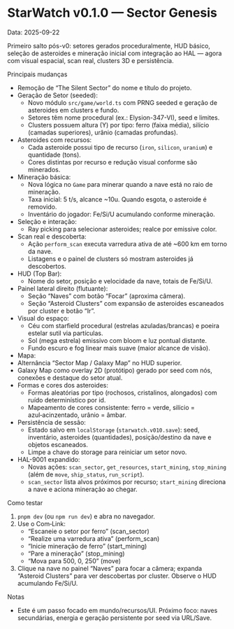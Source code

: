 # StarWatch v0.1.0 — Sector Genesis

Data: 2025-09-22

Primeiro salto pós-v0: setores gerados proceduralmente, HUD básico, seleção de asteroides e mineração inicial com integração ao HAL — agora com visual espacial, scan real, clusters 3D e persistência.

Principais mudanças
- Remoção de “The Silent Sector” do nome e título do projeto.
- Geração de Setor (seeded):
  - Novo módulo `src/game/world.ts` com PRNG seeded e geração de asteroides em clusters e fundo.
  - Setores têm nome procedural (ex.: Elysion-347-VI), seed e limites.
  - Clusters possuem altura (Y) por tipo: ferro (faixa média), silício (camadas superiores), urânio (camadas profundas).
- Asteroides com recursos:
  - Cada asteroide possui tipo de recurso (`iron`, `silicon`, `uranium`) e quantidade (tons).
  - Cores distintas por recurso e redução visual conforme são minerados.
- Mineração básica:
  - Nova lógica no `Game` para minerar quando a nave está no raio de mineração.
  - Taxa inicial: 5 t/s, alcance ~10u. Quando esgota, o asteroide é removido.
  - Inventário do jogador: Fe/Si/U acumulando conforme mineração.
- Seleção e interação:
  - Ray picking para selecionar asteroides; realce por emissive color.
- Scan real e descoberta:
  - Ação `perform_scan` executa varredura ativa de até ~600 km em torno da nave.
  - Listagens e o painel de clusters só mostram asteroides já descobertos.
- HUD (Top Bar):
  - Nome do setor, posição e velocidade da nave, totais de Fe/Si/U.
- Painel lateral direito (flutuante):
  - Seção “Naves” com botão “Focar” (aproxima câmera).
  - Seção “Asteroid Clusters” com expansão de asteroides escaneados por cluster e botão “Ir”.
- Visual do espaço:
  - Céu com starfield procedural (estrelas azuladas/brancas) e poeira estelar sutil via partículas.
  - Sol (mega estrela) emissivo com bloom e luz pontual distante.
  - Fundo escuro e fog linear mais suave (maior alcance de visão).
 - Mapa:
  - Alternância “Sector Map / Galaxy Map” no HUD superior.
  - Galaxy Map como overlay 2D (protótipo) gerado por seed com nós, conexões e destaque do setor atual.
- Formas e cores dos asteroides:
  - Formas aleatórias por tipo (rochosos, cristalinos, alongados) com ruído determinístico por id.
  - Mapeamento de cores consistente: ferro = verde, silício = azul‑acinzentado, urânio = âmbar.
- Persistência de sessão:
  - Estado salvo em `localStorage` (`starwatch.v010.save`): seed, inventário, asteroides (quantidades), posição/destino da nave e objetos escaneados.
  - Limpe a chave do storage para reiniciar um setor novo.
- HAL-9001 expandido:
  - Novas ações: `scan_sector`, `get_resources`, `start_mining`, `stop_mining` (além de `move`, `ship_status`, `run_script`).
  - `scan_sector` lista alvos próximos por recurso; `start_mining` direciona a nave e aciona mineração ao chegar.

Como testar
1) `pnpm dev` (ou `npm run dev`) e abra no navegador.
2) Use o Com‑Link:
   - “Escaneie o setor por ferro” (scan_sector)
   - “Realize uma varredura ativa” (perform_scan)
   - “Inicie mineração de ferro” (start_mining)
   - “Pare a mineração” (stop_mining)
   - “Mova para 500, 0, 250” (move)
3) Clique na nave no painel “Naves” para focar a câmera; expanda “Asteroid Clusters” para ver descobertas por cluster. Observe o HUD acumulando Fe/Si/U.

Notas
- Este é um passo focado em mundo/recursos/UI. Próximo foco: naves secundárias, energia e geração persistente por seed via URL/Save.
